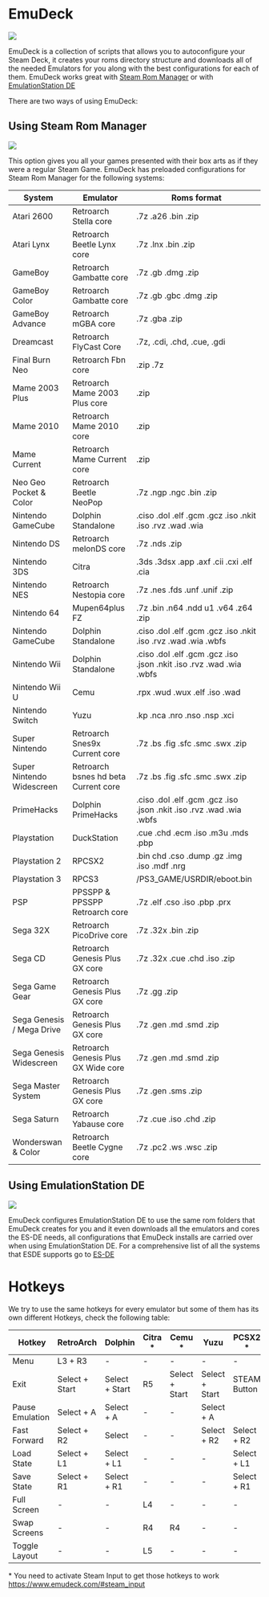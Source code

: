 # EmuDeck

<img src="https://www.emudeck.com/img/hero.png">

EmuDeck is a collection of scripts that allows you to autoconfigure your Steam Deck, it creates your roms directory structure and downloads all of the needed Emulators for you along with the best configurations for each of them. EmuDeck works great with [Steam Rom Manager](https://github.com/SteamGridDB/steam-rom-manager) or with [EmulationStation DE](https://es-de.org)

There are two ways of using EmuDeck:

## Using Steam Rom Manager

<img src="https://www.emudeck.com/img/ss1.png">

This option gives you all your games presented with their box arts as if they were a regular Steam Game.
EmuDeck has preloaded configurations for Steam Rom Manager for the following systems:

| System                    | Emulator                             | Roms format                                                          |
| ------------------------- | ------------------------------------ | -------------------------------------------------------------------- |
| Atari 2600                | Retroarch Stella core                | .7z .a26 .bin .zip                                                   |
| Atari Lynx                | Retroarch Beetle Lynx core           | .7z .lnx .bin .zip                                                   |
| GameBoy                   | Retroarch Gambatte core              | .7z .gb .dmg .zip                                                    |
| GameBoy Color             | Retroarch Gambatte core              | .7z .gb .gbc .dmg .zip                                               |
| GameBoy Advance           | Retroarch mGBA core                  | .7z .gba .zip                                                        |
| Dreamcast                 | Retroarch FlyCast Core               | .7z, .cdi, .chd, .cue, .gdi                                          |
| Final Burn Neo            | Retroarch Fbn core                   | .zip .7z                                                             |
| Mame 2003 Plus            | Retroarch Mame 2003 Plus core        | .zip                                                                 |
| Mame 2010                 | Retroarch Mame 2010 core             | .zip                                                                 |
| Mame Current              | Retroarch Mame Current core          | .zip                                                                 |
| Neo Geo Pocket & Color    | Retroarch Beetle NeoPop              | .7z .ngp .ngc .bin .zip                                              |
| Nintendo GameCube         | Dolphin Standalone                   | .ciso .dol .elf .gcm .gcz .iso .nkit .iso .rvz .wad .wia             |
| Nintendo DS               | Retroarch melonDS core               | .7z .nds .zip                                                        |
| Nintendo 3DS              | Citra                                | .3ds .3dsx .app .axf .cii .cxi .elf .cia                             |
| Nintendo NES              | Retroarch Nestopia core              | .7z .nes .fds .unf .unif .zip                                        |
| Nintendo 64               | Mupen64plus FZ                       | .7z .bin .n64 .ndd u1 .v64 .z64 .zip                                 |
| Nintendo GameCube         | Dolphin Standalone                   | .ciso .dol .elf .gcm .gcz .iso .nkit .iso .rvz .wad .wia .wbfs       |
| Nintendo Wii              | Dolphin Standalone                   | .ciso .dol .elf .gcm .gcz .iso .json .nkit .iso .rvz .wad .wia .wbfs |
| Nintendo Wii U            | Cemu                                 | .rpx .wud .wux .elf .iso .wad                                        |
| Nintendo Switch           | Yuzu                                 | .kp .nca .nro .nso .nsp .xci                                         |
| Super Nintendo            | Retroarch Snes9x Current core        | .7z .bs .fig .sfc .smc .swx .zip                                     |
| Super Nintendo Widescreen | Retroarch bsnes hd beta Current core | .7z .bs .fig .sfc .smc .swx .zip                                     |
| PrimeHacks                | Dolphin PrimeHacks                   | .ciso .dol .elf .gcm .gcz .iso .json .nkit .iso .rvz .wad .wia .wbfs |
| Playstation               | DuckStation                          | .cue .chd .ecm .iso .m3u .mds .pbp                                   |
| Playstation 2             | RPCSX2                               | .bin chd .cso .dump .gz .img .iso .mdf .nrg                          |
| Playstation 3             | RPCS3                                | /PS3_GAME/USRDIR/eboot.bin                                           |
| PSP                       | PPSSPP & PPSSPP Retroarch core       | .7z .elf .cso .iso .pbp .prx                                         |
| Sega 32X                  | Retroarch PicoDrive core             | .7z .32x .bin .zip                                                   |
| Sega CD                   | Retroarch Genesis Plus GX core       | .7z .32x .cue .chd .iso .zip                                         |
| Sega Game Gear            | Retroarch Genesis Plus GX core       | .7z .gg .zip                                                         |
| Sega Genesis / Mega Drive | Retroarch Genesis Plus GX core       | .7z .gen .md .smd .zip                                               |
| Sega Genesis Widescreen   | Retroarch Genesis Plus GX Wide core  | .7z .gen .md .smd .zip                                               |
| Sega Master System        | Retroarch Genesis Plus GX core       | .7z .gen .sms .zip                                                   |
| Sega Saturn               | Retroarch Yabause core               | .7z .cue .iso .chd .zip                                              |
| Wonderswan & Color        | Retroarch Beetle Cygne core          | .7z .pc2 .ws .wsc .zip                                               |

## Using EmulationStation DE

<img src="https://es-de.org/____impro/1/onewebmedia/ES-DE_logo.png?etag=%226071-6041244a%22&sourceContentType=image%2Fpng&ignoreAspectRatio&resize=240%2B168">

EmuDeck configures EmulationStation DE to use the same rom folders that EmuDeck creates for you and it even downloads all the emulators and cores the ES-DE needs, all configurations that EmuDeck installs are carried over when using EmulationStation DE. For a comprehensive list of all the systems that ESDE supports go to [ES-DE](https://es-de.org)

# Hotkeys

We try to use the same hotkeys for every emulator but some of them has its own different Hotkeys, check the following table:

|  Hotkey         | RetroArch      | Dolphin        | Citra \* | Cemu \*        | Yuzu           | PCSX2 \*     | RPCS3        |
| --------------- | -------------- | -------------- | -------- | -------------- | -------------- | ------------ | ------------ |
| Menu            | L3 + R3        | -              | -        | -              | -              | -            | -            |
| Exit            | Select + Start | Select + Start | R5       | Select + Start | Select + Start | STEAM Button | STEAM Button |
| Pause Emulation | Select + A     | Select + A     | -        | -              | Select + A     |              | -            |
| Fast Forward    | Select + R2    | Select         | -        | -              | Select + R2    | Select + R2  | -            |
| Load State      | Select + L1    | Select + L1    | -        | -              | -              | Select + L1  | -            |
| Save State      | Select + R1    | Select + R1    | -        | -              | -              | Select + R1  | -            |
| Full Screen     | -              | -              | L4       | -              | -              | -            | -            |
| Swap Screens    | -              | -              | R4       | R4             | -              | -            | -            |
| Toggle Layout   | -              | -              | L5       | -              | -              | -            | -            |

\* You need to activate Steam Input to get those hotkeys to work https://www.emudeck.com/#steam_input
